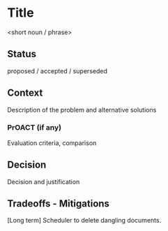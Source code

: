 # Title
<short noun / phrase>

## Status
proposed / accepted / superseded

## Context
Description of the problem and alternative solutions
### PrOACT (if any)
Evaluation criteria, comparison

## Decision
Decision and justification

## Tradeoffs - Mitigations
[Long term] Scheduler to delete dangling documents.

